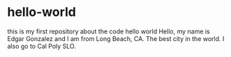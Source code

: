 # hello-world
this is my first repository about the code hello world
Hello, my name is Edgar Gonzalez
and I am from Long Beach, CA. The best city in the world. I also go to Cal Poly SLO.
